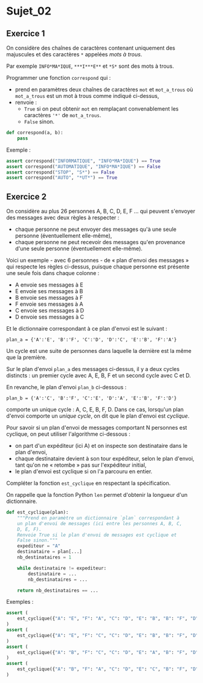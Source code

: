 # Sujet_02
## Exercice 1

On considère des chaînes de caractères contenant uniquement des majuscules et des caractères `*` appelées *mots à trous*.

Par exemple `INFO*MA*IQUE`, `***I***E**` et `*S*` sont des mots à trous.

Programmer une fonction `correspond` qui :

- prend en paramètres deux chaînes de caractères `mot` et `mot_a_trous` où `mot_a_trous` est un mot à trous comme indiqué ci-dessus, 
- renvoie :
    - `True` si on peut obtenir `mot` en remplaçant convenablement les caractères `'*'` de `mot_a_trous`.
    - `False` sinon.

```python
def correspond(a, b):
    pass
```


Exemple :

```python
assert correspond("INFORMATIQUE", "INFO*MA*IQUE") == True
assert correspond("AUTOMATIQUE", "INFO*MA*IQUE") == False
assert correspond("STOP", "S*") == False
assert correspond("AUTO", "*UT*") == True
```

## Exercice 2

On considère au plus 26 personnes A, B, C, D, E, F ... qui peuvent s'envoyer des messages
avec deux règles à respecter :

- chaque personne ne peut envoyer des messages qu'à une seule personne
(éventuellement elle-même),
- chaque personne ne peut recevoir des messages qu'en provenance d'une seule
personne (éventuellement elle-même).


Voici un exemple - avec 6 personnes - de « plan d'envoi des messages » qui respecte les
règles ci-dessus, puisque chaque personne est présente une seule fois dans chaque
colonne :

- A envoie ses messages à E
- E envoie ses messages à B
- B envoie ses messages à F
- F envoie ses messages à A
- C envoie ses messages à D
- D envoie ses messages à C

Et le dictionnaire correspondant à ce plan d'envoi est le suivant :

`plan_a = {'A':'E', 'B':'F', 'C':'D', 'D':'C', 'E':'B', 'F':'A'}`

Un cycle est une suite de personnes dans laquelle la dernière est la même que la
première.

Sur le plan d'envoi `plan_a` des messages ci-dessus, il y a deux cycles distincts : un premier
cycle avec A, E, B, F et un second cycle avec C et D.

En revanche, le plan d'envoi `plan_b` ci-dessous :

`plan_b = {'A':'C', 'B':'F', 'C':'E', 'D':'A', 'E':'B', 'F':'D'}`

comporte un unique cycle : A, C, E, B, F, D. Dans ce cas, lorsqu'un plan d'envoi comporte un
*unique cycle*, on dit que le plan d'envoi est *cyclique*.

Pour savoir si un plan d'envoi de messages comportant N personnes est cyclique, on peut
utiliser l'algorithme ci-dessous :


- on part d'un expéditeur (ici A) et on inspecte son destinataire dans le plan d'envoi,
- chaque destinataire devient à son tour expéditeur, selon le plan d'envoi, tant
qu'on ne « retombe » pas sur l'expéditeur initial,
- le plan d'envoi est cyclique si on l'a parcouru en entier.


Compléter la fonction `est_cyclique` en respectant la spécification.

On rappelle que la fonction Python `len` permet d'obtenir la longueur d'un dictionnaire.


```python
def est_cyclique(plan):
    """Prend en paramètre un dictionnaire `plan` correspondant à
    un plan d'envoi de messages (ici entre les personnes A, B, C,
    D, E, F).
    Renvoie True si le plan d'envoi de messages est cyclique et
    False sinon."""
    expediteur = "A"
    destinataire = plan[...]
    nb_destinataires = 1

    while destinataire != expediteur:
        destinataire = ...
        nb_destinataires = ...

    return nb_destinataires == ...
```

Exemples :

```python
assert (
    est_cyclique({"A": "E", "F": "A", "C": "D", "E": "B", "B": "F", "D": "C"}) == False
)
assert (
    est_cyclique({"A": "E", "F": "C", "C": "D", "E": "B", "B": "F", "D": "A"}) == True
)
assert (
    est_cyclique({"A": "B", "F": "C", "C": "D", "E": "A", "B": "F", "D": "E"}) == True
)
assert (
    est_cyclique({"A": "B", "F": "A", "C": "D", "E": "C", "B": "F", "D": "E"}) == False
)
```

